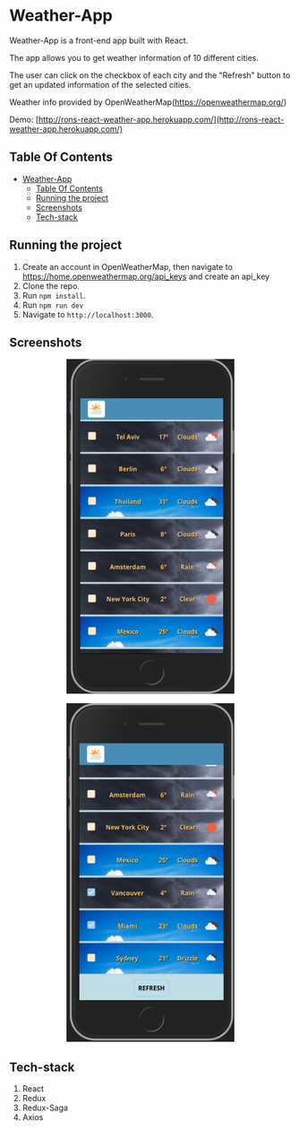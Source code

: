 # Weather-App

Weather-App is a front-end app built with React. 

The app allows you to get weather information of 10 different cities.

The user can click on the checkbox of each city and the "Refresh" button to get an updated information of the selected cities.

Weather info provided by OpenWeatherMap(https://openweathermap.org/)

Demo: [http://rons-react-weather-app.herokuapp.com/](http://rons-react-weather-app.herokuapp.com/)

## Table Of Contents
- [Weather-App](#weather-app)
  - [Table Of Contents](#table-of-contents)
  - [Running the project](#running-the-project)
  - [Screenshots](#screenshots)
  - [Tech-stack](#tech-stack)

## Running the project

1. Create an account in OpenWeatherMap, then navigate to https://home.openweathermap.org/api_keys and create an api_key
2. Clone the repo.
3. Run `npm install`.
4. Run `npm run dev`
5. Navigate to `http://localhost:3000`.

## Screenshots

<p align="center"><img src="assets/home.png" width="300" /></p>

<p align="center"><img src="assets/refresh.png" width="300" /></p>


## Tech-stack
1. React
2. Redux
3. Redux-Saga
4. Axios